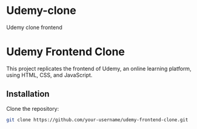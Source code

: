 # Udemy-clone
Udemy clone frontend
# Udemy Frontend Clone

This project replicates the frontend of Udemy, an online learning platform, using HTML, CSS, and JavaScript.

## Installation

Clone the repository:

```bash
git clone https://github.com/your-username/udemy-frontend-clone.git

